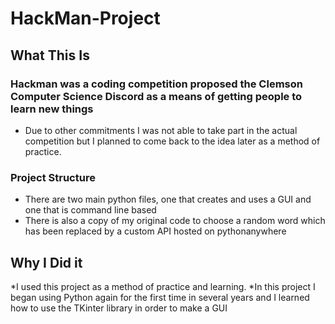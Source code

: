 # HackMan-Project
## What This Is

### Hackman was a coding competition proposed the Clemson Computer Science Discord as a means of getting people to learn new things
  * Due to other commitments I was not able to take part in the actual competition but I planned to come back to the idea later as a method of practice.
### Project Structure
  * There are two main python files, one that creates and uses a GUI and one that is command line based
  * There is also a copy of my original code to choose a random word which has been replaced by a custom API hosted on pythonanywhere

## Why I Did it
  *I used this project as a method of practice and learning.
  *In this project I began using Python again for the first time in several years and I learned how to use the TKinter library in order to make a GUI
